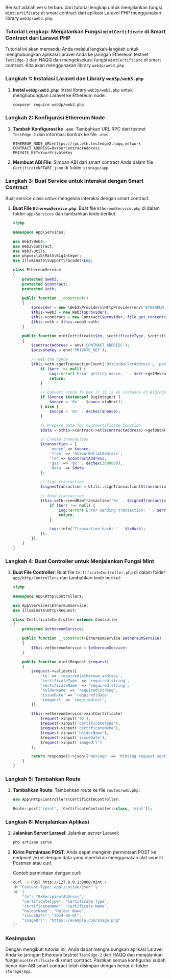 Berikut adalah versi terbaru dari tutorial lengkap untuk menjalankan fungsi `mintCertificate` di smart contract dari aplikasi Laravel PHP menggunakan library `web3p/web3.php`.

### Tutorial Lengkap: Menjalankan Fungsi `mintCertificate` di Smart Contract dari Laravel PHP

Tutorial ini akan memandu Anda melalui langkah-langkah untuk menghubungkan aplikasi Laravel Anda ke jaringan Ethereum testnet `TestEdge-2` dari HAQQ dan mengeksekusi fungsi `mintCertificate` di smart contract. Kita akan menggunakan library `web3p/web3.php`.

### Langkah 1: Instalasi Laravel dan Library `web3p/web3.php`

1. **Instal `web3p/web3.php`**:
    Instal library `web3p/web3.php` untuk menghubungkan Laravel ke Ethereum node:

    ```bash
    composer require web3p/web3.php
    ```

### Langkah 2: Konfigurasi Ethereum Node

1. **Tambah Konfigurasi ke `.env`**:
    Tambahkan URL RPC dari testnet `TestEdge-2` dan informasi kontrak ke file `.env`:

    ```
    ETHEREUM_NODE_URL=https://rpc.eth.testedge2.haqq.network
    CONTRACT_ADDRESS=0xYourContractAddress
    PRIVATE_KEY=YourPrivateKey
    ```

2. **Membuat ABI File**:
    Simpan ABI dari smart contract Anda dalam file `CertificateNFTABI.json` di folder `storage/app`.

### Langkah 3: Buat Service untuk Interaksi dengan Smart Contract

Buat service class untuk mengelola interaksi dengan smart contract.

1. **Buat File `EthereumService.php`**:
    Buat file `EthereumService.php` di dalam folder `app/Services` dan tambahkan kode berikut:

    ```php
    <?php

    namespace App\Services;
    
    use Web3\Web3;
    use Web3\Contract;
    use Web3\Utils;
    use phpseclib\Math\BigInteger;
    use Illuminate\Support\Facades\Log;
    
    class EthereumService
    {
        protected $web3;
        protected $contract;
        protected $eth;
    
        public function __construct()
        {
            $provider = new \Web3\Providers\HttpProvider(env('ETHEREUM_NODE_URL'));
            $this->web3 = new Web3($provider);
            $this->contract = new Contract($provider, file_get_contents(storage_path('app/CertificateNFTABI.json')));
            $this->eth = $this->web3->eth;
        }
    
        public function mintCertificate($to, $certificateType, $certificateName, $holderName, $issueDate, $imageUrl)
        {
            $contractAddress = env('CONTRACT_ADDRESS');
            $privateKey = env('PRIVATE_KEY');
    
            // Get the nonce
            $this->eth->getTransactionCount('0xYourWalletAddress', 'pending', function ($err, $nonce) use ($contractAddress, $privateKey, $to, $certificateType, $certificateName, $holderName, $issueDate, $imageUrl) {
                if ($err !== null) {
                    Log::error('Error getting nonce: ' . $err->getMessage());
                    return;
                }
    
                // Convert nonce to hex if it is an instance of BigInteger
                if ($nonce instanceof BigInteger) {
                    $nonce = '0x' . $nonce->toHex();
                } else {
                    $nonce = '0x' . dechex($nonce);
                }
    
                // Prepare data for mintCertificate function
                $data = $this->contract->at($contractAddress)->getData('mintCertificate', $to, $certificateType, $certificateName, $holderName, $issueDate, $imageUrl);
    
                // Create transaction
                $transaction = [
                    'nonce' => $nonce,
                    'from' => '0xYourWalletAddress',
                    'to' => $contractAddress,
                    'gas' => '0x' . dechex(2000000),
                    'data' => $data
                ];
    
                // Sign transaction
                $signedTransaction = Utils::signTransaction($transaction, $privateKey);
    
                // Send transaction
                $this->eth->sendRawTransaction('0x' . $signedTransaction, function ($err, $txHash) {
                    if ($err !== null) {
                        Log::error('Error sending transaction: ' . $err->getMessage());
                        return;
                    }
    
                    Log::info('Transaction hash: ' . $txHash);
                });
            });
        }
    }
    ```

### Langkah 4: Buat Controller untuk Menjalankan Fungsi Mint

1. **Buat File Controller**:
    Buat file `CertificateController.php` di dalam folder `app/Http/Controllers` dan tambahkan kode berikut:

    ```php
    <?php

    namespace App\Http\Controllers;

    use App\Services\EthereumService;
    use Illuminate\Http\Request;

    class CertificateController extends Controller
    {
        protected $ethereumService;

        public function __construct(EthereumService $ethereumService)
        {
            $this->ethereumService = $ethereumService;
        }

        public function mint(Request $request)
        {
            $request->validate([
                'to' => 'required|ethereum_address',
                'certificateType' => 'required|string',
                'certificateName' => 'required|string',
                'holderName' => 'required|string',
                'issueDate' => 'required|date',
                'imageUrl' => 'required|url',
            ]);

            $this->ethereumService->mintCertificate(
                $request->input('to'),
                $request->input('certificateType'),
                $request->input('certificateName'),
                $request->input('holderName'),
                $request->input('issueDate'),
                $request->input('imageUrl')
            );

            return response()->json(['message' => 'Minting request sent.']);
        }
    }
    ```

### Langkah 5: Tambahkan Route

1. **Tambahkan Route**:
    Tambahkan route ke file `routes/web.php`:

    ```php
    use App\Http\Controllers\CertificateController;

    Route::post('/mint', [CertificateController::class, 'mint']);
    ```

### Langkah 6: Menjalankan Aplikasi

1. **Jalankan Server Laravel**:
    Jalankan server Laravel:

    ```bash
    php artisan serve
    ```

2. **Kirim Permintaan POST**:
    Anda dapat mengirim permintaan POST ke endpoint `/mint` dengan data yang diperlukan menggunakan alat seperti Postman atau curl.

    Contoh permintaan dengan curl:

    ```sh
    curl -X POST http://127.0.0.1:8000/mint \
    -H "Content-Type: application/json" \
    -d '{
        "to": "0xRecipientAddress",
        "certificateType": "Certificate Type",
        "certificateName": "Certificate Name",
        "holderName": "Holder Name",
        "issueDate": "2024-08-01",
        "imageUrl": "https://example.com/image.png"
    }'
    ```

### Kesimpulan

Dengan mengikuti tutorial ini, Anda dapat menghubungkan aplikasi Laravel Anda ke jaringan Ethereum testnet `TestEdge-2` dari HAQQ dan menjalankan fungsi `mintCertificate` di smart contract. Pastikan semua konfigurasi sudah benar dan ABI smart contract telah disimpan dengan benar di folder `storage/app`.
